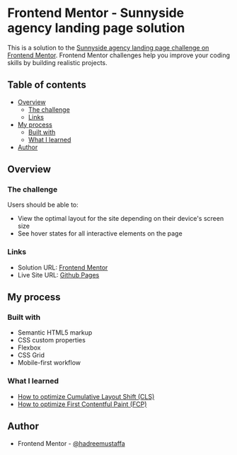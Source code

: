 # Frontend Mentor - Sunnyside agency landing page solution

This is a solution to the [Sunnyside agency landing page challenge on Frontend Mentor](https://www.frontendmentor.io/challenges/sunnyside-agency-landing-page-7yVs3B6ef). Frontend Mentor challenges help you improve your coding skills by building realistic projects.

## Table of contents

- [Overview](#overview)
  - [The challenge](#the-challenge)
  - [Links](#links)
- [My process](#my-process)
  - [Built with](#built-with)
  - [What I learned](#what-i-learned)
- [Author](#author)

## Overview

### The challenge

Users should be able to:

- View the optimal layout for the site depending on their device's screen size
- See hover states for all interactive elements on the page

### Links

- Solution URL: [Frontend Mentor](https://www.frontendmentor.io/solutions/sunnyside-agency-landing-page-using-grid-_1WnrjlJoo)
- Live Site URL: [Github Pages](https://hadreemustaffa.github.io/sunnyside-landing-page/)

## My process

### Built with

- Semantic HTML5 markup
- CSS custom properties
- Flexbox
- CSS Grid
- Mobile-first workflow

### What I learned

- [How to optimize Cumulative Layout Shift (CLS)](https://web.dev/articles/optimize-cls?utm_source=lighthouse&utm_medium=devtools)
- [How to optimize First Contentful Paint (FCP)](https://web.dev/articles/optimize-lcp)

## Author

- Frontend Mentor - [@hadreemustaffa](https://www.frontendmentor.io/profile/hadreemustaffa)

